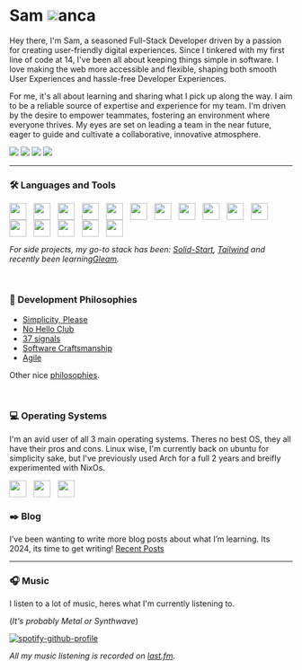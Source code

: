 <!-- This page is the same as https://github.com/metruzanca/metruzanca -->

# Sam <img width="20px" style="margin-bottom:-0px" src="https://zanca.dev/static/icon.png"/>anca

Hey there, I'm Sam, a seasoned Full-Stack Developer driven by a passion for creating user-friendly digital experiences. Since I tinkered with my first line of code at 14, I've been all about keeping things simple in software. I love making the web more accessible and flexible, shaping both smooth User Experiences and hassle-free Developer Experiences.

For me, it's all about learning and sharing what I pick up along the way. I aim to be a reliable source of expertise and experience for my team. I'm driven by the desire to empower teammates, fostering an environment where everyone thrives. My eyes are set on leading a team in the near future, eager to guide and cultivate a collaborative, innovative atmosphere.
<!-- Color Palette:
  875cff: Purple-ish Blue
  f7e13a: Yellow
-->

<!-- https://github.com/DenverCoder1/custom-icon-badges -->

[<img src="https://custom-icon-badges.demolab.com/badge/-samuele@zanca.dev-875cff?style=for-the-badge&logo=mention&logoColor=white">](mailto:samuele+blog@zanca.dev)
[<img src="https://custom-icon-badges.demolab.com/badge/Jersey City, NJ-USA-875cff?style=for-the-badge&logo=location&logoColor=white">](https://www.google.com/maps/place/Jersey+City,+NJ)
[<img src="https://custom-icon-badges.demolab.com/badge/-Resume-875cff?style=for-the-badge&logo=download&logoColor=white">](https://solid-resume.vercel.app/metruzanca)
[<img src="https://custom-icon-badges.demolab.com/badge/-Schedule a Quick Meeting-f7e13a?style=for-the-badge&logo=calendar&logoColor=black">](https://cal.com/samzanca/15min)

---

### 🛠️ Languages and Tools

<!-- https://devicon.dev/ -->

<img align="left" width="30px" style="padding-right:10px;" src="https://gleam.run/images/lucy/lucy.svg"/>
<img align="left" width="30px" style="padding-right:10px;" src="https://cdn.jsdelivr.net/gh/devicons/devicon/icons/typescript/typescript-plain.svg"/>
<img align="left" width="30px" style="padding-right:10px;" src="https://cdn.jsdelivr.net/gh/devicons/devicon/icons/react/react-original.svg" />
<img align="left" width="30px" style="padding-right:10px;" src="https://cdn.jsdelivr.net/gh/devicons/devicon/icons/nextjs/nextjs-original.svg" />
<img align="left" width="30px" style="padding-right:10px;" src="https://cdn.jsdelivr.net/gh/devicons/devicon@latest/icons/tailwindcss/tailwindcss-original.svg" />
<img align="left" width="30px" style="padding-right:10px;" src="https://cdn.jsdelivr.net/gh/devicons/devicon/icons/css3/css3-original.svg" />
<img align="left" width="30px" style="padding-right:10px;" src="https://cdn.jsdelivr.net/gh/devicons/devicon/icons/linux/linux-original.svg" />
<img align="left" width="30px" style="padding-right:10px;" src="https://cdn.jsdelivr.net/gh/devicons/devicon/icons/git/git-original.svg" />
<img align="left" width="30px" style="padding-right:10px;" src="https://cdn.jsdelivr.net/gh/devicons/devicon/icons/svelte/svelte-original.svg" />
<img align="left" width="30px" style="padding-right:10px;" src="https://cdn.jsdelivr.net/gh/devicons/devicon/icons/nodejs/nodejs-original.svg" />
<img align="left" width="30px" style="padding-right:10px;" src="https://cdn.jsdelivr.net/gh/devicons/devicon/icons/csharp/csharp-plain.svg" />
<img align="left" width="30px" style="padding-right:10px;" src="https://cdn.jsdelivr.net/gh/devicons/devicon@latest/icons/go/go-original-wordmark.svg" />
<img align="left" width="30px" style="padding-right:10px;" src="https://cdn.jsdelivr.net/gh/devicons/devicon/icons/docker/docker-plain.svg" />
<img align="left" width="30px" style="padding-right:10px;" src="https://cdn.jsdelivr.net/gh/devicons/devicon/icons/postgresql/postgresql-plain.svg" />
<img align="left" width="30px" style="padding-right:10px;" src="https://cdn.jsdelivr.net/gh/devicons/devicon/icons/mongodb/mongodb-plain.svg" />
<img width="30px" style="padding-right:10px;" src="https://www.solidjs.com/img/logo/without-wordmark/logo.svg" />
<!-- Note, the last icon needs to have no alignment set -->

<br>

_For side projects, my go-to stack has been: [Solid-Start](https://start.solidjs.com/getting-started/what-is-solidstart), [Tailwind](https://tailwindcss.com/) and recently been learning[Gleam](https://gleam.run)._

<br>

### 🧠 Development Philosophies


- [Simplicity, Please](https://www.infoq.com/articles/simplicity-manifesto-development/)
- [No Hello Club](https://nohello.club/)
- [37 signals](https://37signals.com/)
- [Software Craftsmanship](https://manifesto.softwarecraftsmanship.org/)
- [Agile](https://agilemanifesto.org/)

Other nice [philosophies](https://zanca.dev/philosophies).

<br>


### 💻 Operating Systems

I'm an avid user of all 3 main operating systems. Theres no best OS, they all have their pros and cons. Linux wise, I'm currently back on ubuntu for simplicity sake, but I've previously used Arch for a full 2 years and breifly experimented with NixOs.

<img align="left" width="30px" style="padding-right:10px;" src="https://cdn.jsdelivr.net/gh/devicons/devicon@latest/icons/ubuntu/ubuntu-original.svg" />
<img align="left" width="30px" style="padding-right:10px;" src="https://cdn.jsdelivr.net/gh/devicons/devicon/icons/apple/apple-original.svg" />
<img width="30px" style="padding-right:10px;" src="https://cdn.jsdelivr.net/gh/devicons/devicon/icons/windows8/windows8-original.svg" />

<br>

### ✒️ Blog
I’ve been wanting to write more blog posts about what I’m learning. Its 2024, its time to get writing! [Recent Posts](https://zanca.dev/blog/)

---

### 🎧 Music

I listen to a lot of music, heres what I'm currently listening to.

(_It's probably Metal or Synthwave_)

<!-- https://github.com/kittinan/spotify-github-profile -->

[![spotify-github-profile](https://spotify-github-profile.kittinanx.com/api/view?uid=metruzanca&cover_image=true&theme=default&show_offline=false&background_color=121212&bar_color=53b14f&bar_color_cover=true)](https://spotify-github-profile.kittinanx.com/api/view?uid=metruzanca&redirect=true)

_All my music listening is recorded on [last.fm](https://www.last.fm/user/metruzanca)._

<!-- https://github.com/anuraghazra/github-readme-stats -->
<!-- <img src="https://github-readme-stats.vercel.app/api?username=metruzanca&show_icons=true"/> -->


<!-- <img src="https://profile-counter.glitch.me/metruzanca/count.svg"> -->
